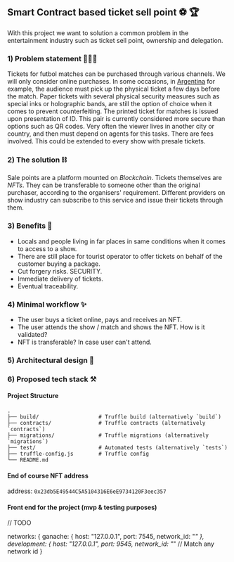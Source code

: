 ## Smart Contract based ticket sell point ⚽️ 🏆
With this project we want to solution a common problem in the entertainment industry such as ticket sell point, ownership and delegation.
### 1) Problem statement 🙇🏻‍♂️
Tickets for futbol matches can be purchased through various channels. We will only consider online purchases.
In some occasions, in [Argentina](https://duckduckgo.com/?q=argentina&t=hx&va=g&iar=images&iax=images&ia=images) for example, the audience must pick up the physical ticket a few days before the match.
Paper tickets with several physical security measures such as special inks or holographic bands, are still the option of choice when it comes to prevent counterfeiting. The printed ticket for matches is issued upon presentation of ID. This pair is currently considered more secure than options such as QR codes.
Very often the viewer lives in another city or country, and then must depend on agents for this tasks. There are fees involved.
This could be extended to every show with presale tickets.
### 2) The solution ⛓
Sale points are a platform mounted on *Blockchain*. Tickets themselves are *NFTs*. They can be transferable to someone other than the original purchaser, according to the organisers' requirement. Different providers on show industry can subscribe to this service and issue their tickets through them.
### 3) Benefits 🔐
- Locals and people living in far places in same conditions when it comes to access to a show. 
- There are still place for tourist operator to offer tickets on behalf of the customer buying a package.
- Cut forgery risks. SECURITY.
- Immediate delivery of tickets.
- Eventual traceability.
### 4) Minimal workflow ✨
-   The user buys a ticket online, pays and receives an NFT.
-   The user attends the show / match and shows the NFT. How is it validated?
-   NFT is transferable? In case user can't attend.
### 5) Architectural design 📐
### 6) Proposed tech stack ⚒️


#### Project Structure
```
.
├── build/                   # Truffle build (alternatively `build`)
├── contracts/               # Truffle contracts (alternatively `contracts`)
├── migrations/              # Truffle migrations (alternatively `migrations`)
├── test/                    # Automated tests (alternatively `tests`)
├── truffle-config.js        # Truffle config
└── README.md

```

#### End of course NFT address

address: `0x23db5E49544C5A5104316E6eE9734120F3eec357`

#### Front end for the project (mvp & testing purposes)

// TODO

networks: {
    ganache: {
      host: "127.0.0.1",
      port: 7545,
      network_id: "*"
    },
    development: {
      host: "127.0.0.1",
      port: 9545,
      network_id: "*" // Match any network id
    }